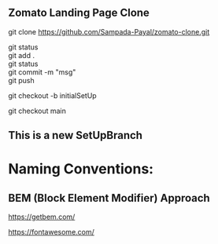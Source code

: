 ## Zomato Landing Page Clone

<!-- downloading the repo or project from the git -->
git clone https://github.com/Sampada-Payal/zomato-clone.git

<!-- offline n online editors -->
git status <br>
git add . <br>
git status <br>
git commit -m "msg" <br>
git push <br>

<!-- to create a branch -->
git checkout -b initialSetUp

<!-- Switching Branch -->
git checkout main

## This is a new SetUpBranch

# Naming Conventions:

## BEM (Block Element Modifier) Approach

https://getbem.com/

https://fontawesome.com/

